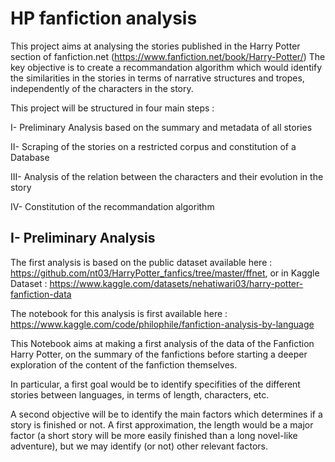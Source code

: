 # HP fanfiction analysis
This project aims at analysing the stories published in the Harry Potter section of fanfiction.net (https://www.fanfiction.net/book/Harry-Potter/)
The key objective is to create a recommandation algorithm which would identify the similarities in the stories in terms of narrative structures and tropes, independently of the characters in the story.

This project will be structured in four main steps :

I- Preliminary Analysis based on the summary and metadata of all stories

II- Scraping of the stories on a restricted corpus and constitution of a Database

III- Analysis of the relation between the characters and their evolution in the story

IV- Constitution of the recommandation algorithm

## I- Preliminary Analysis

The first analysis is based on the public dataset available here : https://github.com/nt03/HarryPotter_fanfics/tree/master/ffnet, or in Kaggle Dataset : https://www.kaggle.com/datasets/nehatiwari03/harry-potter-fanfiction-data

The notebook for this analysis is first available here : https://www.kaggle.com/code/philophile/fanfiction-analysis-by-language

This Notebook aims at making a first analysis of the data of the Fanfiction Harry Potter, on the summary of the fanfictions before starting a deeper exploration of the content of the fanfiction themselves.

In particular, a first goal would be to identify specifities of the different stories between languages, in terms of length, characters, etc.

A second objective will be to identify the main factors which determines if a story is finished or not. A first approximation, the length would be a major factor (a short story will be more easily finished than a long novel-like adventure), but we may identify (or not) other relevant factors.



